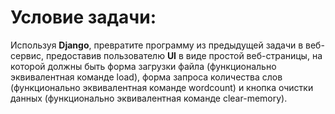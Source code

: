 # Условие задачи:


Используя <b>Django</b>, превратите программу из предыдущей задачи в веб-сервис,
предоставив пользователю <b>UI</b> в виде простой веб-страницы, на которой должны
быть форма загрузки файла (функционально эквивалентная команде load), форма
запроса количества слов (функционально эквивалентная команде wordcount) и
кнопка очистки данных (функционально эквивалентная команде clear-memory).
